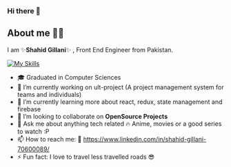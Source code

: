 ### Hi there 👋
## About me 🙋‍♂️
I am ✨**Shahid Gillani**✨ , Front End Engineer from Pakistan.

[![My Skills](https://skills.thijs.gg/icons?i=react,html,css,bootstrap,materialui,sass,figma,git,js,jquery,mongodb,mysql,nextjs,nodejs,tailwind)](https://skills.thijs.gg)

- 🎓 Graduated in Computer Sciences
- 🔭 I’m currently working on ult-project (A project management system for teams and individuals)
- 🌱 I’m currently learning more about react, redux, state management and firebase
- 👯 I’m looking to collaborate on **OpenSource Projects**
- 💬 Ask me about anything tech related :fire: Anime, movies or a good series to watch :P
- 📫 How to reach me: :link: https://www.linkedin.com/in/shahid-gillani-70600089/
- ⚡ Fun fact: I love to travel less travelled roads :sunglasses:
<!--
**sibshahz/sibshahz** is a ✨ _special_  repository because its `README.md` (this file) appears on your GitHub profile.

Here are some ideas to get you started:

- 🔭 I’m currently working on ...
- 🌱 I’m currently learning ...
- 👯 I’m looking to collaborate on ...
- 🤔 I’m looking for help with ...
- 💬 Ask me about ...
- 📫 How to reach me: ...
- 😄 Pronouns: ...
- ⚡ Fun fact: ...
-->
